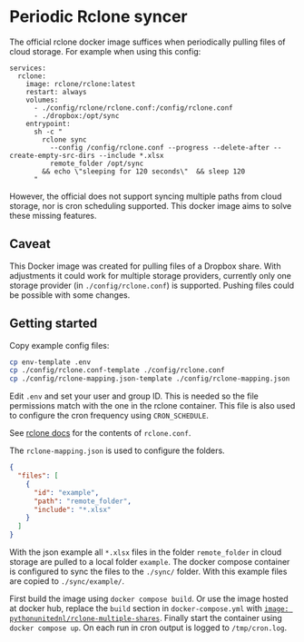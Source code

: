 # Periodic Rclone syncer

The official rclone docker image suffices when periodically pulling files of cloud storage. 
For example when using this config: 

    services:
      rclone:
        image: rclone/rclone:latest
        restart: always
        volumes:
          - ./config/rclone/rclone.conf:/config/rclone.conf
          - ./dropbox:/opt/sync
        entrypoint:
          sh -c "
            rclone sync
              --config /config/rclone.conf --progress --delete-after --create-empty-src-dirs --include *.xlsx 
              remote_folder /opt/sync
            && echo \"sleeping for 120 seconds\"  && sleep 120
          "

However, the official does not support syncing multiple paths from cloud storage, nor is cron scheduling supported. 
This docker image aims to solve these missing features.

## Caveat 

This Docker image was created for pulling files of a Dropbox share. With adjustments it could work for multiple storage 
providers, currently only one storage provider (in `./config/rclone.conf`) is supported. Pushing files could be possible 
with some changes.

## Getting started

Copy example config files:

```bash
cp env-template .env
cp ./config/rclone.conf-template ./config/rclone.conf
cp ./config/rclone-mapping.json-template ./config/rclone-mapping.json
```

Edit `.env` and set your user and group ID. This is needed so the file permissions match with the one in the rclone 
container. This file is also used to configure the cron frequency using `CRON_SCHEDULE`.

See [rclone docs](https://rclone.org/docs/) for the contents of `rclone.conf`.

The `rclone-mapping.json` is used to configure the folders.

```json
{
  "files": [
    {
      "id": "example",
      "path": "remote_folder",
      "include": "*.xlsx"
    }
  ]
}
```

With the json example all `*.xlsx` files in the folder `remote_folder` in cloud storage are pulled to a local folder 
`example`. The docker compose container is configured to sync the files to the `./sync/` folder. With this example 
files are copied to `./sync/example/`.

First build the image using `docker compose build`. Or use the image hosted at docker hub, replace the `build` section in `docker-compose.yml` with [`image: pythonunitednl/rclone-multiple-shares`](https://hub.docker.com/r/pythonunitednl/rclone-multiple-shares). Finally start the container using `docker compose up`. On each run in cron output is logged to `/tmp/cron.log`.
